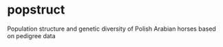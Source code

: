 # popstruct
Population structure and genetic diversity of Polish Arabian horses based on pedigree data
